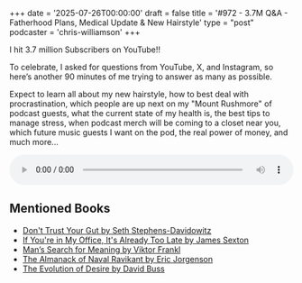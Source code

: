 +++
date = '2025-07-26T00:00:00'
draft = false
title = '#972 - 3.7M Q&A - Fatherhood Plans, Medical Update & New Hairstyle'
type = "post"
podcaster = 'chris-williamson'
+++

I hit 3.7 million Subscribers on YouTube!!

To celebrate, I asked for questions from YouTube, X, and Instagram, so here’s another 90 minutes of me trying to answer as many as possible.

Expect to learn all about my new hairstyle, how to best deal with procrastination, which people are up next on my "Mount Rushmore" of podcast guests, what the current state of my health is, the best tips to manage stress, when podcast merch will be coming to a closet near you, which future music guests I want on the pod, the real power of money, and much more...

<audio controls style="width: 100%; max-width: 800px;">
  <source src="https://pdst.fm/e/chrt.fm/track/G454/prfx.byspotify.com/e/traffic.megaphone.fm/SIXMSB3419481521.mp3?updated=1753530597" type="audio/mpeg">
  Your browser does not support the audio element.
</audio>

## Mentioned Books

- [Don't Trust Your Gut by Seth Stephens-Davidowitz](https://www.amazon.com/s?k=Don't+Trust+Your+Gut+by+Seth+Stephens-Davidowitz&tag=podcaststoboo-20)
- [If You're in My Office, It's Already Too Late by James Sexton](https://www.amazon.com/s?k=If+You're+in+My+Office,+It's+Already+Too+Late+by+James+Sexton&tag=podcaststoboo-20)
- [Man’s Search for Meaning by Viktor Frankl](https://www.amazon.com/s?k=Man’s+Search+for+Meaning+by+Viktor+Frankl&tag=podcaststoboo-20)
- [The Almanack of Naval Ravikant by Eric Jorgenson](https://www.amazon.com/s?k=The+Almanack+of+Naval+Ravikant+by+Eric+Jorgenson&tag=podcaststoboo-20)
- [The Evolution of Desire by David Buss](https://www.amazon.com/s?k=The+Evolution+of+Desire+by+David+Buss&tag=podcaststoboo-20)